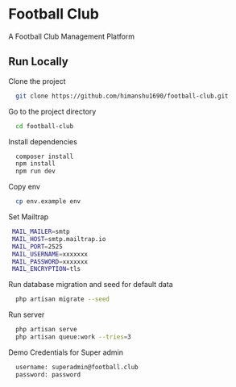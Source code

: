 
# Football Club

A Football Club Management Platform




## Run Locally

Clone the project

```bash
  git clone https://github.com/himanshu1690/football-club.git
```

Go to the project directory

```bash
  cd football-club
```

Install dependencies

```bash
  composer install
  npm install
  npm run dev
```

Copy env

```bash
  cp env.example env
```

Set Mailtrap 

```bash
 MAIL_MAILER=smtp
 MAIL_HOST=smtp.mailtrap.io
 MAIL_PORT=2525
 MAIL_USERNAME=xxxxxxx
 MAIL_PASSWORD=xxxxxxx
 MAIL_ENCRYPTION=tls
```

Run database migration and seed for default data

```bash
  php artisan migrate --seed
```

Run server

```bash
  php artisan serve
  php artisan queue:work --tries=3
```

Demo Credentials for Super admin 

```bash
  username: superadmin@football.club
  password: password 
```

